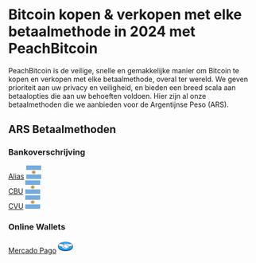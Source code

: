 <body class="payment-methods-page">

# Bitcoin kopen & verkopen met elke betaalmethode in 2024 met PeachBitcoin

PeachBitcoin is de veilige, snelle en gemakkelijke manier om Bitcoin te kopen en verkopen met elke betaalmethode, overal ter wereld. We geven prioriteit aan uw privacy en veiligheid, en bieden een breed scala aan betaalopties die aan uw behoeften voldoen. Hier zijn al onze betaalmethoden die we aanbieden voor de Argentijnse Peso (ARS).

## ARS Betaalmethoden

### Bankoverschrijving

<div class="payment-grid">
    <div class="payment-grid-item">
        <a href="/buy-bitcoin-with-ars">Alias</a> 
        <img src="/img/faq/logoimg/argentine.png" width="30px" height="27px" alt="Bitcoin kopen met Alias, Bitcoin verkopen met Alias">
    </div>
    <div class="payment-grid-item">
        <a href="/buy-bitcoin-with-ars">CBU</a> 
        <img src="/img/faq/logoimg/argentine.png" width="30px" height="27px" alt="Bitcoin kopen met CBU, Bitcoin verkopen met CBU">
    </div>
    <div class="payment-grid-item">
        <a href="/buy-bitcoin-with-ars">CVU</a> 
        <img src="/img/faq/logoimg/argentine.png" width="30px" height="27px" alt="Bitcoin kopen met CVU, Bitcoin verkopen met CVU">
    </div>
</div>

### Online Wallets

<div class="payment-grid">
    <div class="payment-grid-item">
        <a href="/buy-bitcoin-with-mercado-pago">Mercado Pago</a> 
        <img src="/img/faq/logoimg/mercadopago.png" width="30px" height="27px" alt="Bitcoin kopen met Mercado Pago, Bitcoin verkopen met Mercado Pago">
    </div>
</div>

</body>
